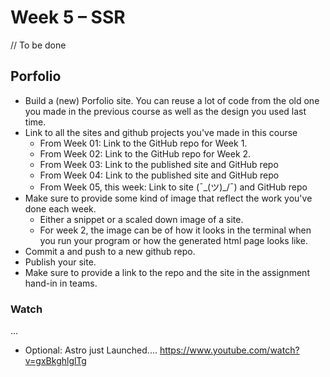 # Week 5 – SSR

// To be done

## Porfolio

* Build a (new) Porfolio site. You can reuse a lot of code from the old one you
  made in the previous course as well as the design you used last time.
* Link to all the sites and github projects you've made in this course
  * From Week 01: Link to the GitHub repo for Week 1.
  * From Week 02: Link to the GitHub repo for Week 2.
  * From Week 03: Link to the published site and GitHub repo
  * From Week 04: Link to the published site and GitHub repo
  * From Week 05, this week: Link to site (¯\_(ツ)_/¯) and GitHub repo
* Make sure to provide some kind of image that reflect the work you've done each
  week.
    * Either a snippet or a scaled down image of a site.
    * For week 2, the image can be of how it looks in the terminal when you run
      your program or how the generated html page looks like.
* Commit a and push to a new github repo.
* Publish your site.
* Make sure to provide a link to the repo and the site in the assignment hand-in
  in teams.

<!-- ## Assignment – Idea for 2nd Personal React Project

## Assignment – Styling of 2nd Personal React Project -->

### Watch

...

*  Optional: Astro just Launched....  https://www.youtube.com/watch?v=gxBkghlglTg



